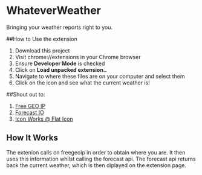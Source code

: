 # WhateverWeather
Bringing your weather reports right to you.

##How to Use the extension
1. Download this project
2. Visit chrome://extensions in your Chrome browser
3. Ensure **Developer Mode** is checked
4. Click on **Load unpacked extension..**
5. Navigate to where these files are on your computer and select them
6. Click on the icon and see what the current weather is!

##Shout out to:
1. [Free GEO IP](http://freegeoip.net/json/)
2. [Forecast IO](https://api.forecast.io/forecast/)
3. [Icon Works @ Flat Icon](http://www.flaticon.com/authors/icon-works)

## How It Works
The extenion calls on freegeoip in order to obtain where you are. It then uses this information whilst calling the forecast api. The forecast api returns back the current weather, which is then diplayed on the extension page.